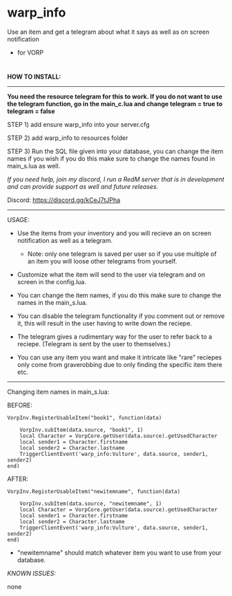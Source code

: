# warp_info
Use an item and get a telegram about what it says as well as on screen notification
* for VORP
#
**HOW TO INSTALL:**

---------------------------
**You need the resource telegram for this to work. If you do not want to use the telegram function, go in the main_c.lua and change telegram = true to telegram = false**

STEP 1) add ensure warp_info into your server.cfg

STEP 2) add warp_info to resources folder

STEP 3) Run the SQL file given into your database, you can change the item names if you wish if you do this make sure to change the names found in main_s.lua as well.

*If you need help, join my discord, I run a RedM server that is in development and can provide support as well and future releases.*

Discord: https://discord.gg/kCeJ7tJPha

---------------------------

USAGE:

* Use the items from your inventory and you will recieve an on screen notification as well as a telegram. 
  * Note: only one telegram is saved per user so if you use multiple of an item you will loose other telegrams from yourself.

* Customize what the item will send to the user via telegram and on screen in the config.lua.
* You can change the item names, if you do this make sure to change the names in the main_s.lua.
* You can disable the telegram functionality if you comment out or remove it, this will result in the user having to write down the reciepe. 
* The telegram gives a rudimentary way for the user to refer back to a reciepe. (Telegram is sent by the user to themselves.)
* You can use any item you want and make it intricate like "rare" reciepes only come from graverobbing due to only finding the specific item there etc.

---------------------------

Changing item names in main_s.lua:

BEFORE: 
```
VorpInv.RegisterUsableItem("book1", function(data)

    VorpInv.subItem(data.source, "book1", 1)
    local Character = VorpCore.getUser(data.source).getUsedCharacter
    local sender1 = Character.firstname 
    local sender2 = Character.lastname
    TriggerClientEvent('warp_info:Vulture', data.source, sender1, sender2)
end)
```

AFTER:
```
VorpInv.RegisterUsableItem("newitemname", function(data)

    VorpInv.subItem(data.source, "newitemname", 1)
    local Character = VorpCore.getUser(data.source).getUsedCharacter
    local sender1 = Character.firstname 
    local sender2 = Character.lastname
    TriggerClientEvent('warp_info:Vulture', data.source, sender1, sender2)
end)
```
* "newitemname" should match whatever item you want to use from your database.


*KNOWN ISSUES:*

none


